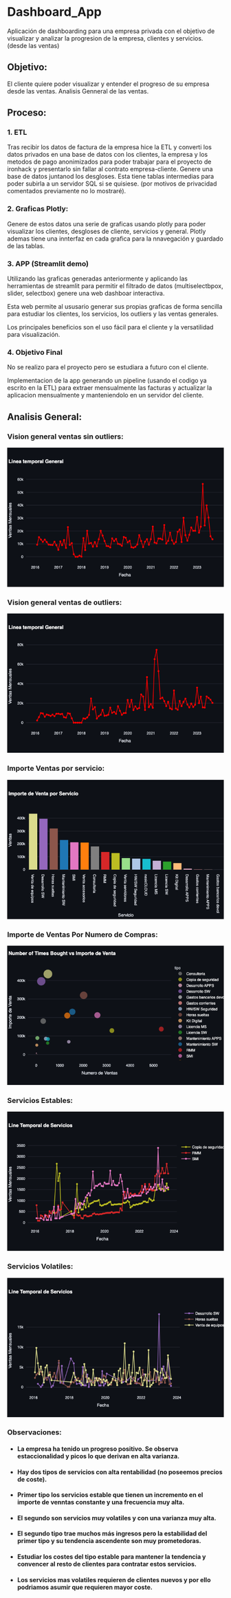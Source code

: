 # Dashboard_App

Aplicación de dashboarding para una empresa privada con el objetivo de visualizar y analizar la progresion de la empresa, clientes y servicios. (desde las ventas)


## Objetivo:

El cliente quiere poder visualizar y entender el progreso de su empresa desde las ventas.
Analisis Genneral de las ventas.

## Proceso:

### 1. ETL

Tras recibir los datos de factura de la empresa hice la ETL y converti los datos privados en una base de datos con los clientes, la empresa y los metodos de pago anonimizados para poder trabajar para el proyecto de ironhack y presentarlo sin fallar al contrato empresa-cliente. Genere una base de datos juntanod los desgloses. Esta tiene tablas intermedias para poder subirla a un servidor SQL si se quisiese. (por motivos de privacidad comentados previamente no lo mostraré).

### 2. Graficas Plotly:

Genere de estos datos una serie de graficas usando plotly para poder visualizar los clientes, desgloses de cliente, servicios y general. Plotly ademas tiene una innterfaz en cada grafica para la nnavegación y guardado de las tablas.

### 3. APP (Streamlit demo)

Utilizando las graficas generadas anteriormente y aplicando las herramientas de streamlit para permitir el filtrado de datos (multiselectbpox, slider, selectbox) genere una web dashboar interactiva. 

Esta web permite al ususario generar sus propias graficas de forma sencilla para estudiar los clientes, los servicios, los outliers y las ventas generales. 

Los principales beneficios son el uso fácil para el cliente y la versatilidad para visualización.

### 4. Objetivo Final

No se realizo para el proyecto pero se estudiara a futuro con el cliente. 

Implementacion de la app generando un pipeline (usando el codigo ya escrito en la ETL) para extraer mensualmente las facturas y actualizar la aplicacion mensualmente y manteniendolo en un servidor del cliente.


## Analisis General:

### Vision general ventas sin outliers:
<img src="images/genneral_no_out.png" alt="Logo de Markdown">

### Vision general ventas de outliers:
<img src="images/genneral_out.png" alt="Logo de Markdown">

### Importe Ventas por servicio:
<img src="images/servicios_bar.png" alt="Logo de Markdown">

### Importe de Ventas Por Numero de Compras:
<img src="images/servicios_general.png" alt="Logo de Markdown">

### Servicios Estables:
<img src="images/servicios_estables.png" alt="Logo de Markdown">

### Servicios Volatiles:
<img src="images/servicios_explosivos.png" alt="Logo de Markdown">

### Observaciones:
* #### La empresa ha tenido un progreso positivo. Se observa estaccionalidad y picos lo que derivan en alta varianza.
* #### Hay dos tipos de servicios con alta rentabilidad (no poseemos precios de coste).
* #### Primer tipo los servicios estable que tienen un incremento en el importe de venntas constante y una frecuencia muy alta.
* #### El segundo son servicios muy volatiles y con una varianza muy alta. 
* #### El segundo tipo trae muchos más ingresos pero la estabilidad del primer tipo y su tendencia ascendente son muy prometedoras. 
* #### Estudiar los costes del tipo estable para mantener la tendencia y convencer al resto de clientes para contratar estos servicios.
* #### Los servicios mas volatiles requieren de clientes nuevos y por ello podriamos asumir que requieren mayor coste.
